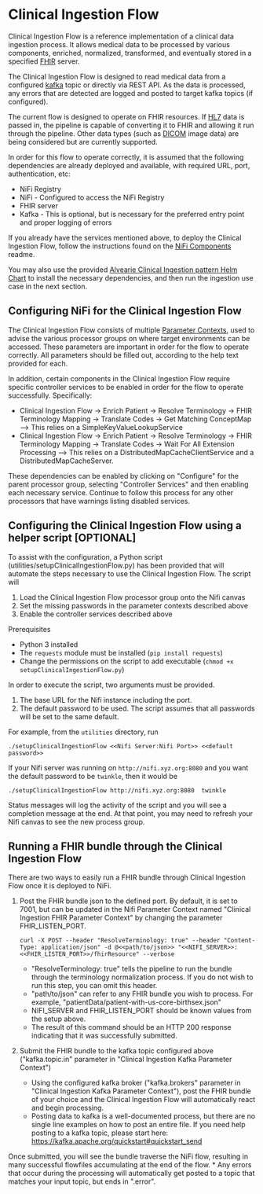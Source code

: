 # Clinical Ingestion Flow
Clinical Ingestion Flow is a reference implementation of a clinical data ingestion process.  It allows medical data to be processed by various components, enriched, normalized, transformed, and eventually stored in a specified [FHIR](https://www.hl7.org/fhir/) server.

The Clinical Ingestion Flow is designed to read medical data from a configured [kafka](https://kafka.apache.org/) topic  or directly via REST API.  As the data is processed, any errors that are detected are logged and posted to target kafka topics (if configured).

The current flow is designed to operate on FHIR resources. If [HL7](https://www.hl7.org/implement/standards/product_section.cfm?section=13) data is passed in, the pipeline is capable of converting it to FHIR and allowing it run through the pipeline.  Other data types (such as [DICOM](https://www.dicomstandard.org/) image data) are being considered but are currently supported.

In order for this flow to operate correctly, it is assumed that the following dependencies are already deployed and available, with required URL, port, authentication, etc:

- NiFi Registry 
- NiFi - Configured to access the NiFi Registry
- FHIR server
- Kafka - This is optional, but is necessary for the preferred entry point and proper logging of errors

If you already have the services mentioned above, to deploy the Clinical Ingestion Flow, follow the instructions found on the [NiFi Components](../nifi-components/README.md) readme.

You may also use the provided [Alvearie Clinical Ingestion pattern Helm Chart](helm-charts) to install the necessary dependencies, and then run the ingestion use case in the next section.

## Configuring NiFi for the Clinical Ingestion Flow

The Clinical Ingestion Flow consists of multiple [Parameter Contexts](https://nifi.apache.org/docs/nifi-docs/html/user-guide.html#parameter-contexts), used to advise the various processor groups on where target environments can be accessed.  These parameters are important in order for the flow to operate correctly.  All parameters should be filled out, according to the help text provided for each.

In addition, certain components in the Clinical Ingestion Flow require specific controller services to be enabled in order for the flow to operate successfully.  Specifically:

- Clinical Ingestion Flow -> Enrich Patient -> Resolve Terminology -> FHIR Terminology Mapping -> Translate Codes -> Get Matching ConceptMap --> This relies on a SimpleKeyValueLookupService
- Clinical Ingestion Flow -> Enrich Patient -> Resolve Terminology -> FHIR Terminology Mapping -> Translate Codes -> Wait For All Extension Processing --> This relies on a DistributedMapCacheClientService and a DistributedMapCacheServer.

These dependencies can be enabled by clicking on "Configure" for the parent processor group, selecting "Controller Services" and then enabling each necessary service.  Continue to follow this process for any other processors that have warnings listing disabled services.

## Configuring the Clinical Ingestion Flow using a helper script [OPTIONAL]

To assist with the configuration, a Python script (utilities/setupClinicalIngestionFlow.py) has been provided that will automate the steps necessary to use the Clinical Ingestion Flow.  The script will

1. Load the Clinical Ingestion Flow processor group onto the Nifi canvas
1. Set the missing passwords in the parameter contexts described above
1. Enable the controller services described above

Prerequisites
  - Python 3 installed
  - The `requests` module must be installed (`pip install requests`)
  - Change the permissions on the script to add executable (`chmod +x setupClinicalIngestionFlow.py`)
  
In order to execute the script, two arguments must be provided.  
  1. The base URL for the Nifi instance including the port.
  1. The default password to be used.  The script assumes that all passwords will be set to the same default.
  
For example, from the `utilities` directory, run

`./setupClinicalIngestionFlow <<Nifi Server:Nifi Port>> <<default password>>`

If your Nifi server was running on `http://nifi.xyz.org:8080` and you want the default password to be `twinkle`, then it would be

`./setupClinicalIngestionFlow http://nifi.xyz.org:8080  twinkle`

Status messages will log the activity of the script and you will see a completion message at the end.  At that point, you may need to refresh your Nifi canvas to see the new process group.

## Running a FHIR bundle through the Clinical Ingestion Flow

There are two ways to easily run a FHIR bundle through Clinical Ingestion Flow once it is deployed to NiFi.

1. Post the FHIR bundle json to the defined port.  By default, it is set to 7001, but can be updated in the Nifi Parameter Context named "Clinical Ingestion FHIR Parameter Context" by changing the parameter FHIR_LISTEN_PORT.

	`curl -X POST --header "ResolveTerminology: true" --header "Content-Type: application/json" -d @<<path/to/json>> "<<NIFI_SERVER>>:<<FHIR_LISTEN_PORT>>/fhirResource" --verbose`
	
	* "ResolveTerminology: true" tells the pipeline to run the bundle through the terminology normalization process. If you do not wish to run this step, you can omit this header.
	* "path/to/json" can refer to any FHIR bundle you wish to process. For example, "patientData/patient-with-us-core-birthsex.json"
	* NIFI_SERVER and FHIR_LISTEN_PORT should be known values from the setup above.
	* The result of this command should be an HTTP 200 response indicating that it was successfully submitted.

2. Submit the FHIR bundle to the kafka topic configured above ("kafka.topic.in" parameter in "Clinical Ingestion Kafka Parameter Context")
	* Using the configured kafka broker ("kafka.brokers" parameter in "Clinical Ingestion Kafka Parameter Context"), post the FHIR bundle of your choice and the Clinical Ingestion Flow will automatically react and begin processing.
	* Posting data to kafka is a well-documented process, but there are no single line examples on how to post an entire file.  If you need help posting to a kafka topic, please start here: https://kafka.apache.org/quickstart#quickstart_send

Once submitted, you will see the bundle traverse the NiFi flow, resulting in many successful flowfiles accumulating at the end of the flow.
	* Any errors that occur during the processing will automatically get posted to a topic that matches your input topic, but ends in ".error".
